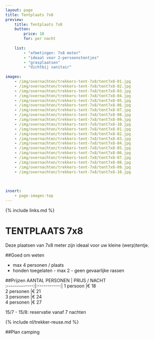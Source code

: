 ```yaml
---
layout: page
title: Tentplaats 7x8
preview: 
    title: Tentplaats 7x8
    button:
        price: 18
        for: per nacht
        
    list:
        - "afmetingen: 7x8 meter"
        - "ideaal voor 2-persoonstentjes"
        - "grasplaatsen"
        - "dichtbij sanitair"
                
images:
    - /img/overnachten/trekkers-tent-7x8/tent7x8-01.jpg
    - /img/overnachten/trekkers-tent-7x8/tent7x8-02.jpg
    - /img/overnachten/trekkers-tent-7x8/tent7x8-03.jpg
    - /img/overnachten/trekkers-tent-7x8/tent7x8-04.jpg
    - /img/overnachten/trekkers-tent-7x8/tent7x8-05.jpg
    - /img/overnachten/trekkers-tent-7x8/tent7x8-06.jpg
    - /img/overnachten/trekkers-tent-7x8/tent7x8-07.jpg
    - /img/overnachten/trekkers-tent-7x8/tent7x8-08.jpg
    - /img/overnachten/trekkers-tent-7x8/tent7x8-09.jpg
    - /img/overnachten/trekkers-tent-7x8/tent7x8-10.jpg
    - /img/overnachten/trekkers-tent-7x8/tent7x8-01.jpg
    - /img/overnachten/trekkers-tent-7x8/tent7x8-02.jpg
    - /img/overnachten/trekkers-tent-7x8/tent7x8-03.jpg
    - /img/overnachten/trekkers-tent-7x8/tent7x8-04.jpg
    - /img/overnachten/trekkers-tent-7x8/tent7x8-05.jpg
    - /img/overnachten/trekkers-tent-7x8/tent7x8-06.jpg
    - /img/overnachten/trekkers-tent-7x8/tent7x8-07.jpg
    - /img/overnachten/trekkers-tent-7x8/tent7x8-08.jpg
    - /img/overnachten/trekkers-tent-7x8/tent7x8-09.jpg
    - /img/overnachten/trekkers-tent-7x8/tent7x8-10.jpg
    
    
    
insert:
    - page-images-top
---
```

{% include links.md %}

# TENTPLAATS 7x8
Deze plaatsen van 7x8 meter zijn ideaal voor uw kleine (werp)tentje.  


##Goed om weten
- max 4 personen / plaats
- honden toegelaten - max 2 - geen gevaarlijke rassen

##Prijzen
AANTAL PERSONEN | PRIJS / NACHT     
:-------------:|:-----------:|
1 persoon      |€ 18              
2 personen     |€ 21                   
3 personen     |€ 24      
4 personen     |€ 27            
      

15/7 - 15/8: reservatie vanaf 7 nachten

{% include nl/trekker-reuse.md %}

##Plan camping

